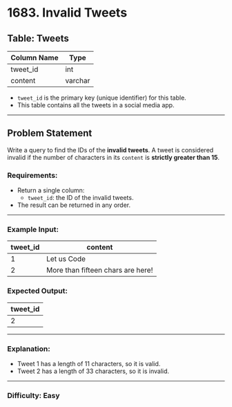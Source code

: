 
# 1683. Invalid Tweets

## Table: Tweets

| Column Name    | Type    |
|----------------|---------|
| tweet_id       | int     |
| content        | varchar |

- `tweet_id` is the primary key (unique identifier) for this table.
- This table contains all the tweets in a social media app.

---

## Problem Statement

Write a query to find the IDs of the **invalid tweets**. A tweet is considered invalid if the number of characters in its `content` is **strictly greater than 15**.

### Requirements:
- Return a single column:
  - `tweet_id`: the ID of the invalid tweets.
- The result can be returned in any order.

---

### Example Input:
| tweet_id | content                           |
|----------|-----------------------------------|
| 1        | Let us Code                       |
| 2        | More than fifteen chars are here! |

### Expected Output:
| tweet_id |
|----------|
| 2        |

---

### Explanation:
- Tweet 1 has a length of 11 characters, so it is valid.
- Tweet 2 has a length of 33 characters, so it is invalid.

---

### Difficulty: Easy
